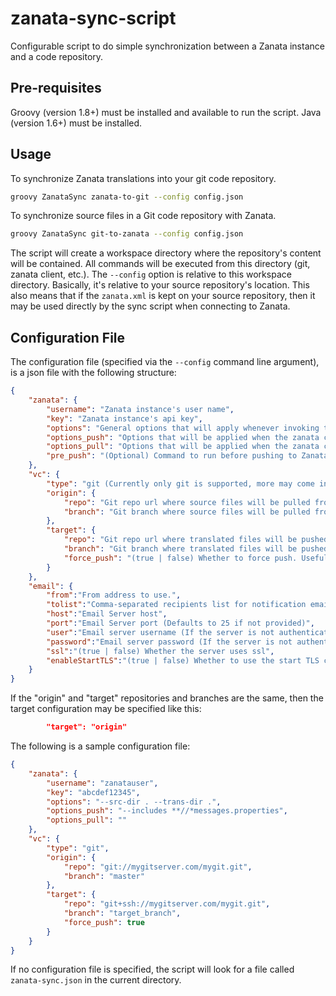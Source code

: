 zanata-sync-script
==================

Configurable script to do simple synchronization between a Zanata instance and a code repository.

Pre-requisites
--------------

Groovy (version 1.8+) must be installed and available to run the script.
Java (version 1.6+) must be installed.

Usage
-----

To synchronize Zanata translations into your git code repository.

```sh
groovy ZanataSync zanata-to-git --config config.json
```

To synchronize source files in a Git code repository with Zanata.

```sh
groovy ZanataSync git-to-zanata --config config.json
```

The script will create a workspace directory where the repository's content will be contained. All commands will be executed from
this directory (git, zanata client, etc.). The `--config` option is relative to this workspace directory. Basically, it's relative
to your source repository's location. This also means that if the `zanata.xml` is kept on your source repository, then it may be
used directly by the sync script when connecting to Zanata.

Configuration File
------------------

The configuration file (specified via the `--config` command line argument), is a json file with the following structure:

```json
{
    "zanata": {
        "username": "Zanata instance's user name",
        "key": "Zanata instance's api key",
        "options": "General options that will apply whenever invoking the zanata client (any command)",
        "options_push": "Options that will be applied when the zanata client's push command is invoked",
        "options_pull": "Options that will be applied when the zanata client's pull command is invoked",
        "pre_push": "(Optional) Command to run before pushing to Zanata. (i.e. to generate sources for instance.)"
    },
    "vc": {
        "type": "git (Currently only git is supported, more may come in the future)",
        "origin": {
            "repo": "Git repo url where source files will be pulled from",
            "branch": "Git branch where source files will be pulled from"
        },
        "target": {
            "repo": "Git repo url where translated files will be pushed",
            "branch": "Git branch where translated files will be pushed",
            "force_push": "(true | false) Whether to force push. Useful when you always want the latest translations pushed."
        }
    },
    "email": {
        "from":"From address to use.",
        "tolist":"Comma-separated recipients list for notification emails sent from the script",
        "host":"Email Server host",
        "port":"Email Server port (Defaults to 25 if not provided)",
        "user":"Email server username (If the server is not authenticated, remove this line)",
        "password":"Email server password (If the server is not authenticated, remove this line)",
        "ssl":"(true | false) Whether the server uses ssl",
        "enableStartTLS":"(true | false) Whether to use the start TLS command."
    }
}
```

If the "origin" and "target" repositories and branches are the same, then the target configuration may be specified like this:

```json
        "target": "origin"
```

The following is a sample configuration file:

```json
{
    "zanata": {
        "username": "zanatauser",
        "key": "abcdef12345",
        "options": "--src-dir . --trans-dir .",
        "options_push": "--includes **//*messages.properties",
        "options_pull": ""
    },
    "vc": {
        "type": "git",
        "origin": {
            "repo": "git://mygitserver.com/mygit.git",
            "branch": "master"
        },
        "target": {
            "repo": "git+ssh://mygitserver.com/mygit.git",
            "branch": "target_branch",
            "force_push": true
        }
    }
}
```

   
If no configuration file is specified, the script will look for a file called `zanata-sync.json` in the current directory.
